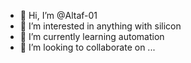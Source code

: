 - 👋 Hi, I’m @Altaf-01
- 👀 I’m interested in anything with silicon
- 🌱 I’m currently learning automation
- 💞️ I’m looking to collaborate on ...


<!---
Altaf-01/Altaf-01 is a ✨ special ✨ repository because its `README.md` (this file) appears on your GitHub profile.
You can click the Preview link to take a look at your changes.
--->

